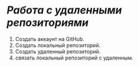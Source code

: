 # ***Работа с удаленными репозиториями***

1. Создать аккаунт на GitHub.
2. Создать локальный репозиторий.
3. Создать удаленный репозиторий.
4. связать локальный репозиторий с удаленным.
